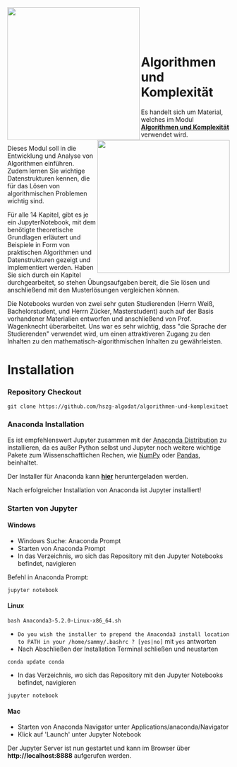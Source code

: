 
<img align="left" width="300" src="http://unternehmerverband-auv.de/fileadmin/user_upload/csm_HZG_Logo_100_RGB_11eefdbf4a.png"/>
<img align="right" width="300" src="http://www.hszg.de/fileadmin/template/HSZG/imgs/logo/Logo-F-EI.gif"/>

<br>
<br>
<br>
<br>

# Algorithmen und Komplexität

Es handelt sich um Material, welches im Modul **[Algorithmen und Komplexität](https://web1.hszg.de/modulkatalog/index.php?mid=3532&uid=11&uidaus=11&uid1=11&start=0&activTopic=4&activNav=5&letter=w&kennz=ausgabe&y=1)** verwendet wird.

Dieses Modul soll in die Entwicklung und Analyse von Algorithmen einführen. Zudem lernen Sie wichtige Datenstrukturen kennen, die für das Lösen von algorithmischen Problemen wichtig sind. 

Für alle 14 Kapitel, gibt es je ein JupyterNotebook, mit dem benötigte theoretische Grundlagen erläutert und Beispiele in Form von praktischen Algorithmen und Datenstrukturen gezeigt und implementiert werden. Haben Sie sich durch ein Kapitel durchgearbeitet, so stehen Übungsaufgaben bereit, die Sie lösen und anschließend mit den Musterlösungen vergleichen können.

Die Notebooks wurden von zwei sehr guten Studierenden (Herrn Weiß, Bachelorstudent, und Herrn Zücker, Masterstudent) auch auf der Basis vorhandener Materialien entworfen und anschließend von Prof. Wagenknecht überarbeitet. Uns war es sehr wichtig, dass "die Sprache der Studierenden" verwendet wird, um einen attraktiveren Zugang zu den Inhalten zu den mathematisch-algorithmischen Inhalten zu gewährleisten.

# Installation

### Repository Checkout

```
git clone https://github.com/hszg-algodat/algorithmen-und-komplexitaet
```

### Anaconda Installation

Es ist empfehlenswert Jupyter zusammen mit der [Anaconda Distribution](https://www.anaconda.com/download/) zu 
installieren, da es außer Python selbst und Jupyter noch weitere wichtige Pakete zum Wissenschaftlichen Rechen, wie 
[NumPy](http://www.numpy.org/) oder [Pandas](https://pandas.pydata.org/), beinhaltet.

Der Installer für Anaconda kann **[hier](https://www.anaconda.com/download/)** heruntergeladen werden.

Nach erfolgreicher Installation von Anaconda ist Jupyter installiert!

### Starten von Jupyter

#### Windows

- Windows Suche: Anaconda Prompt
- Starten von Anaconda Prompt
- In das Verzeichnis, wo sich das Repository mit den Jupyter Notebooks befindet, navigieren 

Befehl in Anaconda Prompt:
```
jupyter notebook
```

#### Linux

```
bash Anaconda3-5.2.0-Linux-x86_64.sh
```
- `Do you wish the installer to prepend the Anaconda3 install location
  to PATH in your /home/sammy/.bashrc ? [yes|no]` mit `yes` antworten
- Nach Abschließen der Installation Terminal schließen und neustarten

```
conda update conda
```

- In das Verzeichnis, wo sich das Repository mit den Jupyter Notebooks befindet, navigieren 

```
jupyter notebook
```

#### Mac

- Starten von Anaconda Navigator unter Applications/anaconda/Navigator
- Klick auf 'Launch' unter Jupyter Notebook


Der Jupyter Server ist nun gestartet und kann im Browser über **http://localhost:8888** aufgerufen werden.

